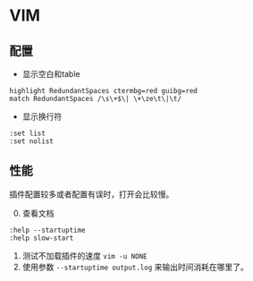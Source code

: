 # VIM

## 配置

* 显示空白和table

```
highlight RedundantSpaces ctermbg=red guibg=red
match RedundantSpaces /\s\+$\| \+\ze\t\|\t/
```

* 显示换行符

```
:set list
:set nolist
```



## 性能

插件配置较多或者配置有误时，打开会比较慢。

0. 查看文档

```
:help --startuptime
:help slow-start
```

1. 测试不加载插件的速度 `vim -u NONE`  
2. 使用参数 `--startuptime output.log` 来输出时间消耗在哪里了。





